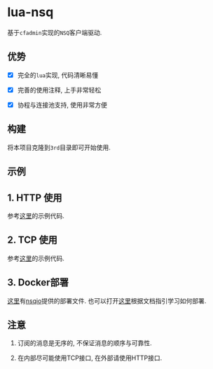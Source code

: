 # lua-nsq

  基于`cfadmin`实现的`NSQ`客户端驱动.

## 优势 

  - [x] 完全的`lua`实现, 代码清晰易懂

  - [x] 完善的使用注释, 上手非常轻松

  - [x] 协程与连接池支持, 使用非常方便
  

## 构建

  将本项目克隆到`3rd`目录即可开始使用.

## 示例

## 1. HTTP 使用

  参考[这里](https://github.com/CandyMi/lua-nsq/blob/master/test_api.lua)的示例代码.

## 2. TCP 使用

  参考[这里](https://github.com/CandyMi/lua-nsq/blob/master/test_mq.lua)的示例代码.
  
## 3. Docker部署
  
  [这里](https://github.com/CandyMi/lua-nsq/blob/master/docker-compose.yml)有[nsqio](https://nsq.io)提供的部署文件. 也可以打开[这里](https://nsq.io/deployment/docker.html)根据文档指引学习如何部署.

## 注意

  1. 订阅的消息是无序的, 不保证消息的顺序与可靠性.

  2. 在内部尽可能使用TCP接口, 在外部请使用HTTP接口.
